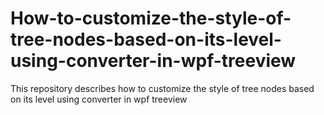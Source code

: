 # How-to-customize-the-style-of-tree-nodes-based-on-its-level-using-converter-in-wpf-treeview
This repository describes how to customize the style of tree nodes based on its level using converter in wpf treeview
